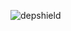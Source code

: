 ![depshield](https://14gxy2qgoj.execute-api.us-east-2.amazonaws.com/prod/badges/depshield-ci/ci-project-50/depshield.svg)
<!-- ![depshield](https://staging.depshield.sonatype.org/badges/depshield-ci/ci-project-50/depshield.svg) -->
